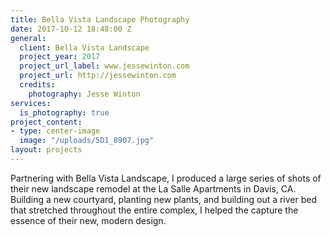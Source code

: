```yaml
---
title: Bella Vista Landscape Photography
date: 2017-10-12 18:48:00 Z
general:
  client: Bella Vista Landscape
  project_year: 2017
  project_url_label: www.jessewinton.com
  project_url: http://jessewinton.com
  credits:
    photography: Jesse Winton
services:
  is_photography: true
project_content:
- type: center-image
  image: "/uploads/5D1_8907.jpg"
layout: projects
---
```


Partnering with Bella Vista Landscape, I produced a large series of shots of their new landscape remodel at the La Salle Apartments in Davis, CA. Building a new courtyard, planting new plants, and building out a river bed that stretched throughout the entire complex, I helped the capture the essence of their new, modern design. 